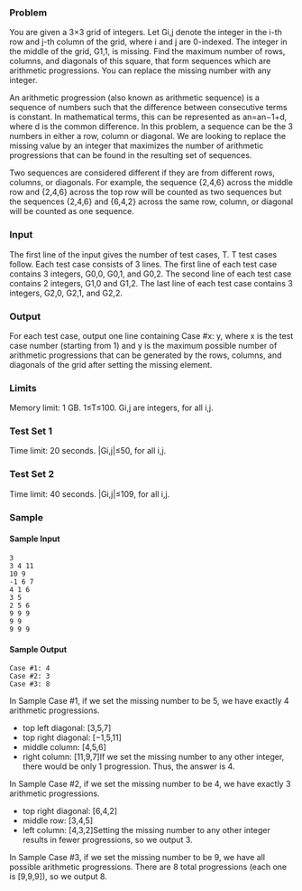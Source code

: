 ### Problem
You are given a 3×3 grid of integers. Let Gi,j denote the integer in the i-th row and j-th column of the grid, where i and j are 0-indexed. The integer in the middle of the grid, G1,1, is missing. Find the maximum number of rows, columns, and diagonals of this square, that form sequences which are arithmetic progressions. You can replace the missing number with any integer.

An arithmetic progression (also known as arithmetic sequence) is a sequence of numbers such that the difference between consecutive terms is constant. In mathematical terms, this can be represented as an=an−1+d, where d is the common difference. In this problem, a sequence can be the 3 numbers in either a row, column or diagonal. We are looking to replace the missing value by an integer that maximizes the number of arithmetic progressions that can be found in the resulting set of sequences.

Two sequences are considered different if they are from different rows, columns, or diagonals. For example, the sequence {2,4,6} across the middle row and {2,4,6} across the top row will be counted as two sequences but the sequences {2,4,6} and {6,4,2} across the same row, column, or diagonal will be counted as one sequence.

### Input
The first line of the input gives the number of test cases, T. T test cases follow.
Each test case consists of 3 lines.
The first line of each test case contains 3 integers, G0,0, G0,1, and G0,2.
The second line of each test case contains 2 integers, G1,0 and G1,2.
The last line of each test case contains 3 integers, G2,0, G2,1, and G2,2.
### Output
For each test case, output one line containing Case #x: y, where x is the test case number (starting from 1) and y is the maximum possible number of arithmetic progressions that can be generated by the rows, columns, and diagonals of the grid after setting the missing element.

### Limits
Memory limit: 1 GB.
1≤T≤100.
Gi,j are integers, for all i,j.

### Test Set 1
Time limit: 20 seconds.
|Gi,j|≤50, for all i,j.
### Test Set 2
Time limit: 40 seconds.
|Gi,j|≤109, for all i,j.
### Sample
#### Sample Input

    3
    3 4 11
    10 9
    -1 6 7
    4 1 6
    3 5
    2 5 6
    9 9 9
    9 9
    9 9 9
#### Sample Output

    Case #1: 4
    Case #2: 3
    Case #3: 8
In Sample Case #1, if we set the missing number to be 5, we have exactly 4 arithmetic progressions.

- top left diagonal: [3,5,7]
- top right diagonal: [−1,5,11]
- middle column: [4,5,6]
- right column: [11,9,7]If we set the missing number to any other integer, there   would be only 1 progression. Thus, the answer is 4.

In Sample Case #2, if we set the missing number to be 4, we have exactly 3 arithmetic progressions.

- top right diagonal: [6,4,2]
- middle row: [3,4,5]
- left column: [4,3,2]Setting the missing number to any other integer results in fewer progressions, so we output 3.

In Sample Case #3, if we set the missing number to be 9, we have all possible arithmetic progressions. There are 8 total progressions (each one is [9,9,9]), so we output 8.